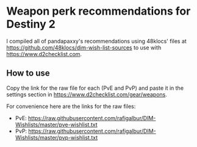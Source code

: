 # Weapon perk recommendations for Destiny 2

I compiled all of pandapaxxy's recommendations using 48klocs' files at https://github.com/48klocs/dim-wish-list-sources to use with https://www.d2checklist.com.

## How to use

Copy the link for the raw file for each (PvE and PvP) and paste it in the settings section in https://www.d2checklist.com/gear/weapons.

For convenience here are the links for the raw files:

* PvE: https://raw.githubusercontent.com/rafigalbur/DIM-Wishlists/master/pve-wishlist.txt
* PvP: https://raw.githubusercontent.com/rafigalbur/DIM-Wishlists/master/pvp-wishlist.txt
